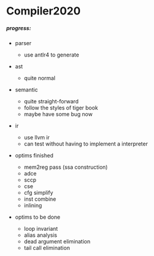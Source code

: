 # Compiler2020
##### progress:

- parser 

  - use antlr4 to generate
- ast
  - quite normal
- semantic
  - quite straight-forward
  - follow the styles of tiger book
  - maybe have some bug now
- ir
  - use llvm ir
  - can test without having to implement a interpreter
- optims finished
  - mem2reg pass (ssa construction)
  - adce
  - sccp
  - cse
  - cfg simplify
  - inst combine
  - inlining
- optims to be done  
  - loop invariant
  - alias analysis
  - dead argument elimination
  - tail call elimination